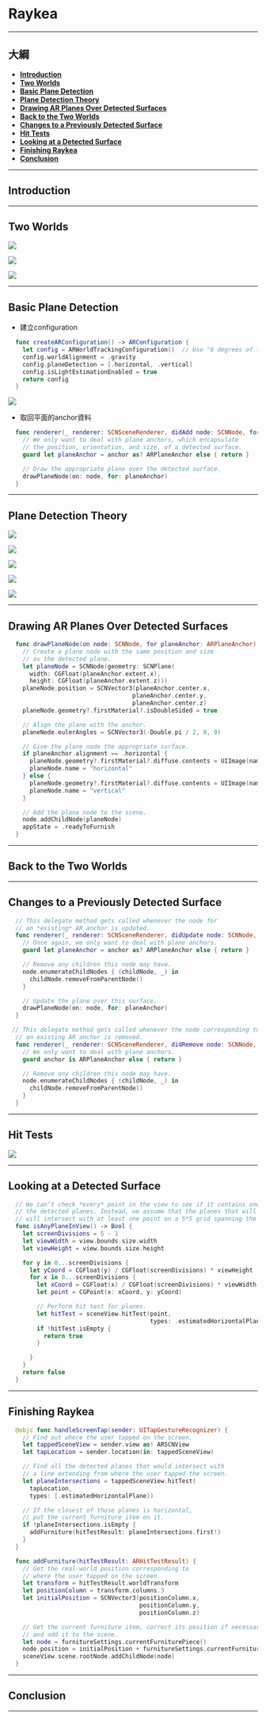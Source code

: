 # Raykea

------

## 大綱

- [**Introduction**](#1)
- [**Two Worlds**](#2)
- [**Basic Plane Detection**](#3)
- [**Plane Detection Theory**](#4)
- [**Drawing AR Planes Over Detected Surfaces**](#5)
- [**Back to the Two Worlds**](#6)
- [**Changes to a Previously Detected Surface**](#7)
- [**Hit Tests**](#8)
- [**Looking at a Detected Surface**](#9)
- [**Finishing Raykea**](#10)
- [**Conclusion**](#11)

------

<h2 id="1">Introduction</h2>



------

<h2 id="2">Two Worlds</h2>

![](../.gitbook/assets/108.png)

![](../.gitbook/assets/109.png)

![](../.gitbook/assets/110.png)

------

<h2 id="3">Basic Plane Detection</h2>

- 建立configuration

```swift
  func createARConfiguration() -> ARConfiguration {
    let config = ARWorldTrackingConfiguration()  // Use "6 degrees of freedom" tracking
    config.worldAlignment = .gravity
    config.planeDetection = [.horizontal, .vertical]
    config.isLightEstimationEnabled = true
    return config
  }
```

![](../.gitbook/assets/111.png)

- 取回平面的anchor資料

```swift
  func renderer(_ renderer: SCNSceneRenderer, didAdd node: SCNNode, for anchor: ARAnchor) {
    // We only want to deal with plane anchors, which encapsulate
    // the position, orientation, and size, of a detected surface.
    guard let planeAnchor = anchor as? ARPlaneAnchor else { return }

    // Draw the appropriate plane over the detected surface.
    drawPlaneNode(on: node, for: planeAnchor)
  }
```

------

<h2 id="4">Plane Detection Theory</h2>

![](../.gitbook/assets/112.png)

![](../.gitbook/assets/113.png)

![](../.gitbook/assets/114.png)

![](../.gitbook/assets/115.png)

![](../.gitbook/assets/116.png)

------

<h2 id="5">Drawing AR Planes Over Detected Surfaces</h2>

```swift
  func drawPlaneNode(on node: SCNNode, for planeAnchor: ARPlaneAnchor) {
    // Create a plane node with the same position and size
    // as the detected plane.
    let planeNode = SCNNode(geometry: SCNPlane(
      width: CGFloat(planeAnchor.extent.x),
      height: CGFloat(planeAnchor.extent.z)))
    planeNode.position = SCNVector3(planeAnchor.center.x,
                                   planeAnchor.center.y,
                                   planeAnchor.center.z)
    planeNode.geometry?.firstMaterial?.isDoubleSided = true

    // Align the plane with the anchor.
    planeNode.eulerAngles = SCNVector3(-Double.pi / 2, 0, 0)

    // Give the plane node the appropriate surface.
    if planeAnchor.alignment == .horizontal {
      planeNode.geometry?.firstMaterial?.diffuse.contents = UIImage(named: "grid")
      planeNode.name = "horizontal"
    } else {
      planeNode.geometry?.firstMaterial?.diffuse.contents = UIImage(named: "ray")
      planeNode.name = "vertical"
    }

    // Add the plane node to the scene.
    node.addChildNode(planeNode)
    appState = .readyToFurnish
  }
```

------

<h2 id="6">Back to the Two Worlds</h2>



------

<h2 id="7">Changes to a Previously Detected Surface</h2>

```swift
  // This delegate method gets called whenever the node for
  // an *existing* AR anchor is updated.
  func renderer(_ renderer: SCNSceneRenderer, didUpdate node: SCNNode, for anchor: ARAnchor) {
    // Once again, we only want to deal with plane anchors.
    guard let planeAnchor = anchor as? ARPlaneAnchor else { return }

    // Remove any children this node may have.
    node.enumerateChildNodes { (childNode, _) in
      childNode.removeFromParentNode()
    }

    // Update the plane over this surface.
    drawPlaneNode(on: node, for: planeAnchor)
  }
```

```swift
 // This delegate method gets called whenever the node corresponding to
  // an existing AR anchor is removed.
  func renderer(_ renderer: SCNSceneRenderer, didRemove node: SCNNode, for anchor: ARAnchor) {
    // We only want to deal with plane anchors.
    guard anchor is ARPlaneAnchor else { return }

    // Remove any children this node may have.
    node.enumerateChildNodes { (childNode, _) in
      childNode.removeFromParentNode()
    }
  }
```

------

<h2 id="8">Hit Tests</h2>

![](../.gitbook/assets/117.png)

------

<h2 id="9">Looking at a Detected Surface</h2>

```swift
  // We can’t check *every* point in the view to see if it contains one of
  // the detected planes. Instead, we assume that the planes that will be detected
  // will intersect with at least one point on a 5*5 grid spanning the entire view.
  func isAnyPlaneInView() -> Bool {
    let screenDivisions = 5 - 1
    let viewWidth = view.bounds.size.width
    let viewHeight = view.bounds.size.height

    for y in 0...screenDivisions {
      let yCoord = CGFloat(y) / CGFloat(screenDivisions) * viewHeight
      for x in 0...screenDivisions {
        let xCoord = CGFloat(x) / CGFloat(screenDivisions) * viewWidth
        let point = CGPoint(x: xCoord, y: yCoord)

        // Perform hit test for planes.
        let hitTest = sceneView.hitTest(point,
                                        types: .estimatedHorizontalPlane)
        if !hitTest.isEmpty {
          return true
        }

      }
    }
    return false
  }
```

------

<h2 id="10">Finishing Raykea</h2>

```swift
  @objc func handleScreenTap(sender: UITapGestureRecognizer) {
    // Find out where the user tapped on the screen.
    let tappedSceneView = sender.view as! ARSCNView
    let tapLocation = sender.location(in: tappedSceneView)

    // Find all the detected planes that would intersect with
    // a line extending from where the user tapped the screen.
    let planeIntersections = tappedSceneView.hitTest(
      tapLocation,
      types: [.estimatedHorizontalPlane])

    // If the closest of those planes is horizontal,
    // put the current furniture item on it.
    if !planeIntersections.isEmpty {
      addFurniture(hitTestResult: planeIntersections.first!)
    }
  }
```

```swift
  func addFurniture(hitTestResult: ARHitTestResult) {
    // Get the real-world position corresponding to
    // where the user tapped on the screen.
    let transform = hitTestResult.worldTransform
    let positionColumn = transform.columns.3
    let initialPosition = SCNVector3(positionColumn.x,
                                     positionColumn.y,
                                     positionColumn.z)

    // Get the current furniture item, correct its position if necessary,
    // and add it to the scene.
    let node = furnitureSettings.currentFurniturePiece()
    node.position = initialPosition + furnitureSettings.currentFurnitureOffset()
    sceneView.scene.rootNode.addChildNode(node)
  }
```

------

<h2 id="11">Conclusion</h2>



------

